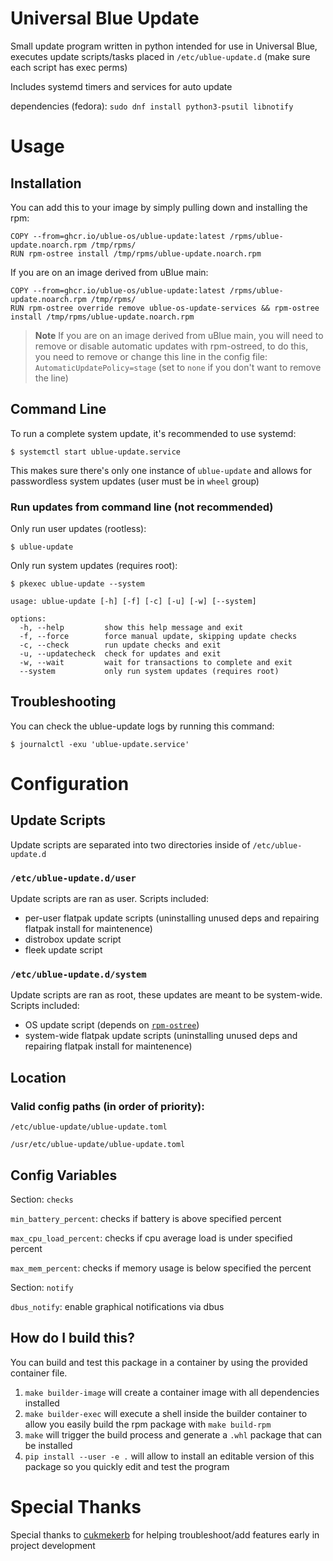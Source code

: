 # Universal Blue Update

Small update program written in python intended for use in Universal Blue, executes update scripts/tasks placed in `/etc/ublue-update.d` (make sure each script has exec perms)

Includes systemd timers and services for auto update

dependencies (fedora): ```sudo dnf install python3-psutil libnotify```


# Usage


## Installation

You can add this to your image by simply pulling down and installing the rpm:

```
COPY --from=ghcr.io/ublue-os/ublue-update:latest /rpms/ublue-update.noarch.rpm /tmp/rpms/
RUN rpm-ostree install /tmp/rpms/ublue-update.noarch.rpm
```

If you are on an image derived from uBlue main:

```
COPY --from=ghcr.io/ublue-os/ublue-update:latest /rpms/ublue-update.noarch.rpm /tmp/rpms/
RUN rpm-ostree override remove ublue-os-update-services && rpm-ostree install /tmp/rpms/ublue-update.noarch.rpm
```

> **Note**
> If you are on an image derived from uBlue main, you will need to remove or disable automatic updates with rpm-ostreed, to do this, you need to remove or change this line in the config file: `AutomaticUpdatePolicy=stage` (set to `none` if you don't want to remove the line)


## Command Line

To run a complete system update, it's recommended to use systemd:

```
$ systemctl start ublue-update.service
```

This makes sure there's only one instance of `ublue-update` and allows for passwordless system updates (user must be in `wheel` group)


### Run updates from command line (not recommended)

Only run user updates (rootless):
```
$ ublue-update
```

Only run system updates (requires root):
```
$ pkexec ublue-update --system
```

```
usage: ublue-update [-h] [-f] [-c] [-u] [-w] [--system]

options:
  -h, --help         show this help message and exit
  -f, --force        force manual update, skipping update checks
  -c, --check        run update checks and exit
  -u, --updatecheck  check for updates and exit
  -w, --wait         wait for transactions to complete and exit
  --system           only run system updates (requires root)
```

## Troubleshooting

You can check the ublue-update logs by running this command:
```
$ journalctl -exu 'ublue-update.service'
```

# Configuration

## Update Scripts
Update scripts are separated into two directories inside of `/etc/ublue-update.d`

### `/etc/ublue-update.d/user`

Update scripts are ran as user. Scripts included:
  - per-user flatpak update scripts (uninstalling unused deps and repairing flatpak install for maintenence)
  - distrobox update script
  - fleek update script

### `/etc/ublue-update.d/system`

Update scripts are ran as root, these updates are meant to be system-wide. Scripts included:
  - OS update script (depends on [`rpm-ostree`](https://github.com/coreos/rpm-ostree))
  - system-wide flatpak update scripts (uninstalling unused deps and repairing flatpak install for maintenence)


## Location

### Valid config paths (in order of priority):

```/etc/ublue-update/ublue-update.toml```

```/usr/etc/ublue-update/ublue-update.toml```


## Config Variables
Section: `checks`

`min_battery_percent`: checks if battery is above specified percent

`max_cpu_load_percent`: checks if cpu average load is under specified percent

`max_mem_percent`: checks if memory usage is below specified the percent


Section: `notify`

`dbus_notify`: enable graphical notifications via dbus

## How do I build this?

You can build and test this package in a container by using the provided container file.

1. `make builder-image` will create a container image with all dependencies installed
2. `make builder-exec` will execute a shell inside the builder container to allow you easily build the rpm package with `make build-rpm`
3. `make` will trigger the build process and generate a `.whl` package that can be installed
4. `pip install --user -e .` will allow to install an editable version of this package so you quickly edit and test the program

# Special Thanks

Special thanks to [cukmekerb](https://github.com/cukmekerb) for helping troubleshoot/add features early in project development
